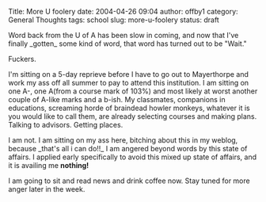 Title: More U foolery
date: 2004-04-26 09:04
author: offby1
category: General Thoughts
tags: school
slug: more-u-foolery
status: draft

Word back from the U of A has been slow in coming, and now that I\'ve finally \_gotten\_ some kind of word, that word has turned out to be \"Wait.\"

Fuckers.

I\'m sitting on a 5-day reprieve before I have to go out to Mayerthorpe and work my ass off all summer to pay to attend this institution. I am sitting on one A-, one A(from a course mark of 103%) and most likely at worst another couple of A-like marks and a b-ish. My classmates, companions in educations, screaming horde of braindead howler monkeys, whatever it is you would like to call them, are already selecting courses and making plans. Talking to advisors. Getting places.

I am not. I am sitting on my ass here, bitching about this in my weblog, because \_that\'s all i can do!!\_ I am angered beyond words by this state of affairs. I applied early specifically to avoid this mixed up state of affairs, and it is availing me **nothing!**

I am going to sit and read news and drink coffee now. Stay tuned for more anger later in the week.
